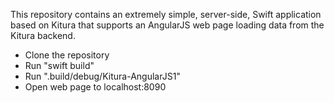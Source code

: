 This repository contains an extremely simple, server-side, Swift application based on Kitura that supports an AngularJS web page loading data from the Kitura backend.

* Clone the repository
* Run "swift build"
* Run ".build/debug/Kitura-AngularJS1"
* Open web page to localhost:8090

